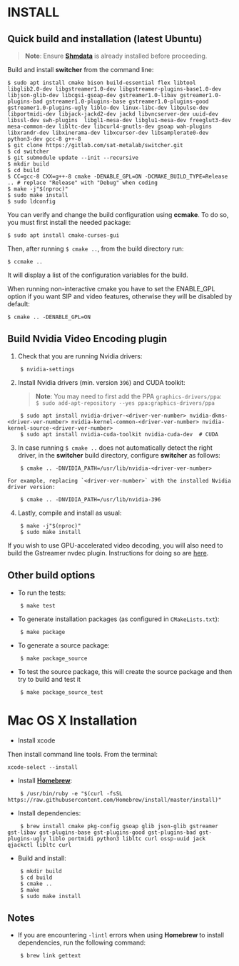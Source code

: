 INSTALL   
=======

## Quick build and installation (latest Ubuntu)

> **Note**: Ensure **[Shmdata](https://gitlab.com/sat-metalab/shmdata)** is already installed before proceeding.

Build and install **switcher** from the command line:

```
$ sudo apt install cmake bison build-essential flex libtool libglib2.0-dev libgstreamer1.0-dev libgstreamer-plugins-base1.0-dev libjson-glib-dev libcgsi-gsoap-dev gstreamer1.0-libav gstreamer1.0-plugins-bad gstreamer1.0-plugins-base gstreamer1.0-plugins-good gstreamer1.0-plugins-ugly liblo-dev linux-libc-dev libpulse-dev libportmidi-dev libjack-jackd2-dev jackd libvncserver-dev uuid-dev libssl-dev swh-plugins  libgl1-mesa-dev libglu1-mesa-dev freeglut3-dev mesa-common-dev libltc-dev libcurl4-gnutls-dev gsoap wah-plugins libxrandr-dev libxinerama-dev libxcursor-dev libsamplerate0-dev python3-dev gcc-8 g++-8
$ git clone https://gitlab.com/sat-metalab/switcher.git
$ cd switcher
$ git submodule update --init --recursive
$ mkdir build
$ cd build
$ CC=gcc-8 CXX=g++-8 cmake -DENABLE_GPL=ON -DCMAKE_BUILD_TYPE=Release .. # replace "Release" with "Debug" when coding
$ make -j"$(nproc)"
$ sudo make install
$ sudo ldconfig
```

You can verify and change the build configuration using **ccmake**. To do so, you must first install the needed package:
    
```
$ sudo apt install cmake-curses-gui
```
    
Then, after running `$ cmake ..`, from the build directory run:

```
$ ccmake ..
```
    
It will display a list of the configuration variables for the build.

When running non-interactive cmake you have to set the ENABLE\_GPL option if you want SIP and video features, otherwise they will be disabled by default:
```
$ cmake .. -DENABLE_GPL=ON
```

## Build Nvidia Video Encoding plugin

1. Check that you are running Nvidia drivers:

```
    $ nvidia-settings
```

2. Install Nvidia drivers (min. version `396`) and CUDA toolkit:

    > **Note**: You may need to first add the PPA `graphics-drivers/ppa`:  
    > `$ sudo add-apt-repository --yes ppa:graphics-drivers/ppa`

```
    $ sudo apt install nvidia-driver-<driver-ver-number> nvidia-dkms-<driver-ver-number> nvidia-kernel-common-<driver-ver-number> nvidia-kernel-source-<driver-ver-number>
    $ sudo apt install nvidia-cuda-toolkit nvidia-cuda-dev  # CUDA
```

3. In case running `$ cmake ..` does not automatically detect the right driver, in the **switcher** build directory, configure **switcher** as follows:

```
    $ cmake .. -DNVIDIA_PATH=/usr/lib/nvidia-<driver-ver-number>
```

    For example, replacing `<driver-ver-number>` with the installed Nvidia driver version:

```
    $ cmake .. -DNVIDIA_PATH=/usr/lib/nvidia-396
```

4. Lastly, compile and install as usual:

```
    $ make -j"$(nproc)"
    $ sudo make install
```

If you wish to use GPU-accelerated video decoding, you will also need to build the Gstreamer nvdec plugin. Instructions for doing so are [here](doc/using-nvdec-gstreamer-plugins.md).

## Other build options

* To run the tests:

```
    $ make test
```

* To generate installation packages (as configured in `CMakeLists.txt`):

```
    $ make package
```

* To generate a source package:

```
    $ make package_source
```

* To test the source package, this will create the source package and then try to build and test it

```
    $ make package_source_test
```

# Mac OS X Installation

* Install xcode

Then install command line tools. From the terminal:
```
xcode-select --install
```

* Install **[Homebrew](https://github.com/Homebrew/brew)**:

```
    $ /usr/bin/ruby -e "$(curl -fsSL https://raw.githubusercontent.com/Homebrew/install/master/install)"
```

* Install dependencies:

```
    $ brew install cmake pkg-config gsoap glib json-glib gstreamer gst-libav gst-plugins-base gst-plugins-good gst-plugins-bad gst-plugins-ugly liblo portmidi python3 libltc curl ossp-uuid jack qjackctl libltc curl 
```

* Build and install:

```
    $ mkdir build
    $ cd build
    $ cmake ..
    $ make
    $ sudo make install
```

## Notes

* If you are encountering `-lintl` errors when using **Homebrew** to install dependencies, run the following command:

```
    $ brew link gettext
```
